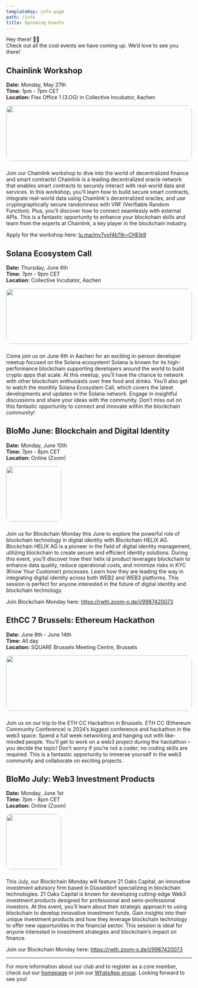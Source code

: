 ```yaml
---
templateKey: info-page
path: /info
title: Upcoming Events
---
```

Hey there! 👋🏻\
Check out all the cool events we have coming up. We’d love to see you there!

## Chainlink Workshop

**Date:** Monday, May 27th\
**Time:** 1pm - 7pm CET\
**Location:** Flex Office 1 (3.OG) in Collective Incubator, Aachen  

<img src="https://assets-global.website-files.com/606f63778ec431ec1b930f1f/6324790e32e0b508cf862081_5e8cb35fd28af331ec9994dd_Chainlink%20Logo%20White.png" style="width: 100%; margin: 0 auto; margin-bottom: 10px; height: 150px; object-fit: cover; border-radius: 12px" />

Join our Chainlink workshop to dive into the world of decentralized finance and smart contracts! Chainlink is a leading decentralized oracle network that enables smart contracts to securely interact with real-world data and services. In this workshop, you’ll learn how to build secure smart contracts, integrate real-world data using Chainlink's decentralized oracles, and use cryptographically secure randomness with VRF (Verifiable Random Function). Plus, you'll discover how to connect seamlessly with external APIs. This is a fantastic opportunity to enhance your blockchain skills and learn from the experts at Chainlink, a key player in the blockchain industry.

Apply for the workshop here: [lu.ma/mv7vxf4b?tk=CHEjk9](https://lu.ma/mv7vxf4b?tk=CHEjk9)

## Solana Ecosystem Call

**Date:** Thursday, June 6th\
**Time:** 7pm - 9pm CET\
**Location:** Collective Incubator, Aachen  

<img src="https://forkast.news/wp-content/uploads/2021/08/Solana.png" style="width: 100%; margin: 0 auto; margin-bottom: 10px; height: 150px; object-fit: cover; border-radius: 12px" />

Come join us on June 6th in Aachen for an exciting in-person developer meetup focused on the Solana ecosystem! Solana is known for its high-performance blockchain supporting developers around the world to build crypto apps that scale. At this meetup, you’ll have the chance to network with other blockchain enthusiasts over free food and drinks. You’ll also get to watch the monthly Solana Ecosystem Call, which covers the latest developments and updates in the Solana network. Engage in insightful discussions and share your ideas with the community. Don’t miss out on this fantastic opportunity to connect and innovate within the blockchain community!

## BloMo June: Blockchain and Digital Identity

**Date:** Monday, June 10th\
**Time:** 7pm - 8pm CET\
**Location:** Online (Zoom)  

<img src="https://vsdi.de/wp-content/uploads/2020/08/20170705_BlockchainHELIX1024pxTrans.png" style="width: 100%; margin: 0 auto; margin-bottom: 10px; height: 150px; width: auto; object-fit: cover; border-radius: 12px" />

Join us for Blockchain Monday this June to explore the powerful role of blockchain technology in digital identity with Blockchain HELIX AG. Blockchain HELIX AG is a pioneer in the field of digital identity management, utilizing blockchain to create secure and efficient identity solutions. During this event, you’ll discover how their helix id product leverages blockchain to enhance data quality, reduce operational costs, and minimize risks in KYC (Know Your Customer) processes. Learn how they are leading the way in integrating digital identity across both WEB2 and WEB3 platforms. This session is perfect for anyone interested in the future of digital identity and blockchain technology.

Join Blockchain Monday here: <https://rwth.zoom-x.de/j/9987420073>

## EthCC 7 Brussels: Ethereum Hackathon

**Date:** June 8th - June 14th\
**Time:** All day\
**Location:** SQUARE Brussels Meeting Centre, Brussels  

<img src="https://assets-global.website-files.com/631ad94cbdadc424bb3d6461/6602a931a5496cfb5aa39aaa_ETHCC-7.png" style="width: 100%; margin: 0 auto; margin-bottom: 10px; height: 150px; object-fit: cover; border-radius: 12px" />

Join us on our trip to the ETH CC Hackathon in Brussels. ETH CC (Ethereum Community Conference) is 2024’s biggest conference and hackathon in the web3 space. Spend a full week networking and hanging out with like-minded people. You’ll get to work on a web3 project during the hackathon – you decide the topic! Don’t worry if you’re not a coder; no coding skills are required. This is a fantastic opportunity to immerse yourself in the web3 community and collaborate on exciting projects.  

## BloMo July: Web3 Investment Products

**Date:** Monday, June 1st\
**Time:** 7pm - 8pm CET\
**Location:** Online (Zoom)   

<img src="https://21-oaks.com/wp-content/uploads/2022/11/Full-blue-300x98.png" style="width: 100%; margin: 0 auto; width: auto; margin-bottom: 10px; height: 150px; object-fit: cover; border-radius: 12px" />

This July, our Blockchain Monday will feature 21 Oaks Capital, an innovative investment advisory firm based in Düsseldorf specializing in blockchain technologies. 21 Oaks Capital is known for developing cutting-edge Web3 investment products designed for professional and semi-professional investors. At this event, you’ll learn about their strategic approach to using blockchain to develop innovative investment funds. Gain insights into their unique investment products and how they leverage blockchain technology to offer new opportunities in the financial sector. This session is ideal for anyone interested in investment strategies and blockchain’s impact on finance.

Join our Blockchain Monday here: <https://rwth.zoom-x.de/j/9987420073>

- - -

For more information about our club and to register as a core member, check out our [homepage](http://www.aachen-blockchain.de) or join our [WhatsApp group](https://chat.whatsapp.com/LgWZ7jSoOFQFT01suJenqN). Looking forward to see you!
